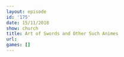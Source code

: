 ```yaml
---
layout: episode
id: '175'
date: 15/11/2018
show: church
title: Art of Swords and Other Such Animes
url: 
games: []
---
```

